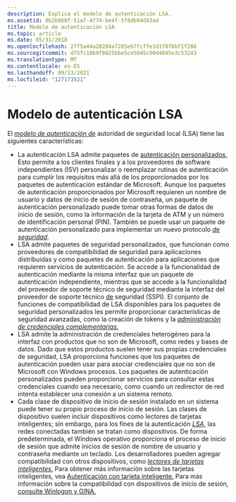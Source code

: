 ```yaml
---
description: Explica el modelo de autenticación LSA.
ms.assetid: 0b2b868f-51a7-4f74-be4f-5f8db04d43ad
title: Modelo de autenticación LSA
ms.topic: article
ms.date: 05/31/2018
ms.openlocfilehash: 27f5a44a20284a7285eb7fcffe1d1f8f6bf1f286
ms.sourcegitcommit: d75fc10b9f0825bbe5ce5045c90d4045e3c53243
ms.translationtype: MT
ms.contentlocale: es-ES
ms.lasthandoff: 09/13/2021
ms.locfileid: "127173521"
---
```

# <a name="lsa-authentication-model"></a>Modelo de autenticación LSA

El [*modelo de autenticación de*](../secgloss/l-gly.md) autoridad de seguridad local (LSA) tiene las siguientes características:

-   La autenticación LSA admite paquetes de [autenticación personalizados.](authentication-packages.md) Esto permite a los clientes finales y a los proveedores de software independientes (ISV) personalizar o reemplazar rutinas de autenticación para cumplir los requisitos más allá de los proporcionados por los paquetes de autenticación estándar de Microsoft. Aunque los paquetes de autenticación proporcionados por Microsoft requieren un nombre de usuario y datos de inicio de sesión de contraseña, un paquete de autenticación personalizado puede tomar otras formas de datos de inicio de sesión, como la información de la tarjeta de ATM y un número de identificación personal (PIN). También se puede usar un paquete de autenticación personalizado para implementar un nuevo protocolo [*de seguridad*](../secgloss/s-gly.md).
-   LSA admite paquetes de seguridad personalizados, que funcionan como proveedores de compatibilidad de seguridad para aplicaciones distribuidas y como paquetes de autenticación para aplicaciones que requieren servicios de autenticación. Se accede a la funcionalidad de autenticación mediante la misma interfaz que un paquete de autenticación independiente, mientras que se accede a la funcionalidad del proveedor de soporte técnico de seguridad mediante la interfaz del proveedor de soporte técnico [de](sspi.md) seguridad (SSPI). El conjunto de funciones de compatibilidad de LSA disponibles para los paquetes de seguridad personalizados les permite proporcionar características de seguridad avanzadas, como la creación de tokens y la [*administración de credenciales complementarias.*](../secgloss/s-gly.md)
-   LSA admite la administración de credenciales heterogéneo para la interfaz con productos que no son de Microsoft, como redes y bases de datos. Dado que estos productos suelen tener sus propias credenciales de seguridad, LSA proporciona funciones que los paquetes de autenticación pueden usar para asociar credenciales que no son de Microsoft con Windows procesos. Los paquetes de autenticación personalizados pueden proporcionar servicios para consultar estas credenciales cuando sea necesario, como cuando un redirector de red intenta establecer una conexión a un sistema remoto.
-   Cada clase de dispositivo de inicio de sesión instalado en un sistema puede tener su propio proceso de inicio de sesión. Las clases de dispositivo suelen incluir dispositivos como lectores de tarjetas inteligentes; sin embargo, para los fines de la autenticación [*LSA,*](../secgloss/l-gly.md) las redes conectadas también se tratan como dispositivos. De forma predeterminada, el Windows operativo proporciona el proceso de inicio de sesión que admite inicios de sesión de nombre de usuario y contraseña mediante un teclado. Los desarrolladores pueden agregar compatibilidad con otros dispositivos, como [*lectores de tarjetas*](../secgloss/s-gly.md) [*inteligentes.*](../secgloss/r-gly.md) Para obtener más información sobre las tarjetas inteligentes, vea [Autenticación con tarjeta inteligente.](smart-card-authentication.md) Para más información sobre la compatibilidad con dispositivos de inicio de sesión, [consulte Winlogon y GINA.](winlogon-and-gina.md)

 

 
